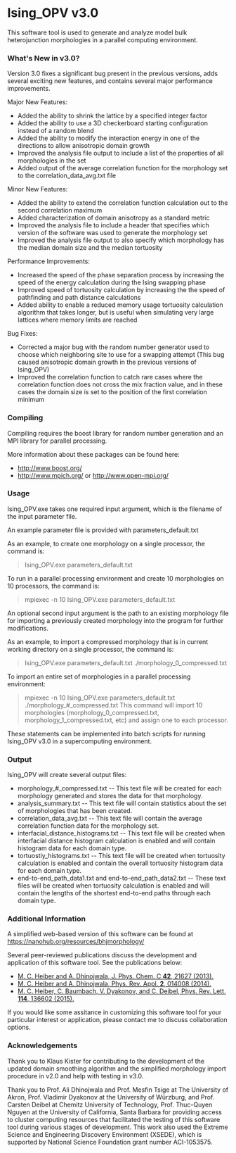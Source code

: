 Ising_OPV v3.0
=========

This software tool is used to generate and analyze model bulk heterojunction morphologies in a parallel computing environment.

### What's New in v3.0?
Version 3.0 fixes a significant bug present in the previous versions, adds several exciting new features, and contains several major performance improvements.

Major New Features:
- Added the ability to shrink the lattice by a specified integer factor
- Added the ability to use a 3D checkerboard starting configuration instead of a random blend
- Added the ability to modify the interaction energy in one of the directions to allow anisotropic domain growth
- Improved the analysis file output to include a list of the properties of all morphologies in the set
- Added output of the average correlation function for the morphology set to the correlation_data_avg.txt file

Minor New Features:
- Added the ability to extend the correlation function calculation out to the second correlation maximum
- Added characterization of domain anisotropy as a standard metric
- Improved the analysis file to include a header that specifies which version of the software was used to generate the morphology set
- Improved the analysis file output to also specify which morphology has the median domain size and the median tortuosity

Performance Improvements:
- Increased the speed of the phase separation process by increasing the speed of the energy calculation during the Ising swapping phase
- Improved speed of tortuosity calculation by increasing the the speed of pathfinding and path distance calculations
- Added ability to enable a reduced memory usage tortuosity calculation algorithm that takes longer, but is useful when simulating very large lattices where memory limits are reached

Bug Fixes:
- Corrected a major bug with the random number generator used to choose which neighboring site to use for a swapping attempt (This bug caused anisotropic domain growth in the previous versions of Ising_OPV)
- Improved the correlation function to catch rare cases where the correlation function does not cross the mix fraction value, and in these cases the domain size is set to the position of the first correlation minimum

### Compiling
Compiling requires the boost library for random number generation and an MPI library for parallel processing.

More information about these packages can be found here:
- http://www.boost.org/
- http://www.mpich.org/ or http://www.open-mpi.org/

### Usage
Ising_OPV.exe takes one required input argument, which is the filename of the input parameter file.

An example parameter file is provided with parameters_default.txt

As an example, to create one morphology on a single processor, the command is:
>    Ising_OPV.exe parameters_default.txt

To run in a parallel processing environment and create 10 morphologies on 10 processors, the command is:
>    mpiexec -n 10 Ising_OPV.exe parameters_default.txt

An optional second input argument is the path to an existing morphology file for importing a previously created morphology into the program for further modifications.

As an example, to import a compressed morphology that is in current working directory on a single processor, the command is:
>    Ising_OPV.exe parameters_default.txt ./morphology_0_compressed.txt

To import an entire set of morphologies in a parallel processing environment:
>    mpiexec -n 10 Ising_OPV.exe parameters_default.txt ./morphology_#_compressed.txt
This command will import 10 morphologies (morphology_0_compressed.txt, morphology_1_compressed.txt, etc) and assign one to each processor.

These statements can be implemented into batch scripts for running Ising_OPV v3.0 in a supercomputing environment.

### Output
Ising_OPV will create several output files:
- morphology_#_compressed.txt -- This text file will be created for each morphology generated and stores the data for that morphology.
- analysis_summary.txt -- This text file will contain statistics about the set of morphologies that has been created.
- correlation_data_avg.txt -- This text file will contain the average correlation function data for the morphology set.
- interfacial_distance_histograms.txt -- This text file will be created when interfacial distance histogram calculation is enabled and will contain histogram data for each domain type.
-  tortuostiy_histograms.txt -- This text file will be created when tortuosity calculation is enabled and contain the overall tortuosity histogram data for each domain type.
-  end-to-end_path_data1.txt and end-to-end_path_data2.txt -- These text files will be created when tortuosity calculation is enabled and will contain the lengths of the shortest end-to-end paths through each domain type.

### Additional Information
A simplified web-based version of this software can be found at https://nanohub.org/resources/bhjmorphology/

Several peer-reviewed publications discuss the development and application of this software tool.  See the publications below:
- [M. C. Heiber and A. Dhinojwala, J. Phys. Chem. C **42**, 21627 (2013).](http://pubs.acs.org/doi/abs/10.1021/jp403396v)
- [M. C. Heiber and A. Dhinojwala, Phys. Rev. Appl. **2**, 014008 (2014).](http://journals.aps.org/prapplied/abstract/10.1103/PhysRevApplied.2.014008)
- [M. C. Heiber, C. Baumbach, V. Dyakonov, and C. Deibel, Phys. Rev. Lett. **114**, 136602 (2015).](http://journals.aps.org/prl/abstract/10.1103/PhysRevLett.114.136602)

If you would like some assitance in customizing this software tool for your particular interest or application, please contact me to discuss collaboration options.

### Acknowledgements
Thank you to Klaus Kister for contributing to the development of the updated domain smoothing algorithm and the simplified morphology import procedure in v2.0 and help with testing in v3.0.

Thank you to Prof. Ali Dhinojwala and Prof. Mesfin Tsige at The University of Akron, Prof. Vladimir Dyakonov at the University of Würzburg, and Prof. Carsten Deibel at Chemitz University of Technology, Prof. Thuc-Quyen Nguyen at the University of California, Santa Barbara for providing access to cluster computing resources that facilitated the testing of this software tool during various stages of development.  This work also used the Extreme Science and Engineering Discovery Environment (XSEDE), which is supported by National Science Foundation grant number ACI-1053575.

